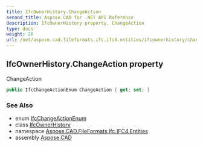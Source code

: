 ```yaml
---
title: IfcOwnerHistory.ChangeAction
second_title: Aspose.CAD for .NET API Reference
description: IfcOwnerHistory property. ChangeAction
type: docs
weight: 20
url: /net/aspose.cad.fileformats.ifc.ifc4.entities/ifcownerhistory/changeaction/
---
```

## IfcOwnerHistory.ChangeAction property

ChangeAction

```csharp
public IfcChangeActionEnum ChangeAction { get; set; }
```

### See Also

* enum [IfcChangeActionEnum](../../../aspose.cad.fileformats.ifc.ifc4.types/ifcchangeactionenum/)
* class [IfcOwnerHistory](../)
* namespace [Aspose.CAD.FileFormats.Ifc.IFC4.Entities](../../ifcownerhistory/)
* assembly [Aspose.CAD](../../../)



